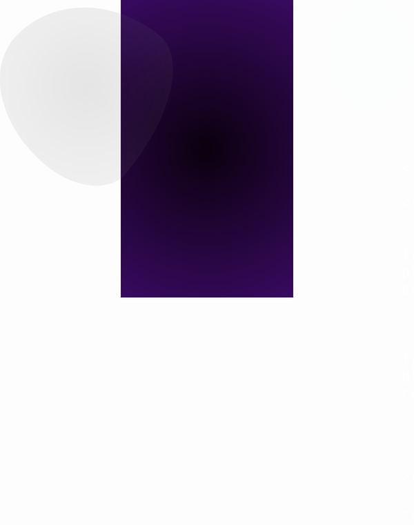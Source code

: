 <!DOCTYPE html>
<html lang="en">
<head>
    <meta charset="UTF-8">
    <meta name="viewport" content="width=device-width, initial-scale=1.0">
    <meta http-equiv="X-UA-Compatible" content="IE=edge">
    <title>Document Title</title>
    <link rel="stylesheet" href=".css">
    <link href="https://fonts.googleapis.com/css?family=Roboto:100,100italic,300,300italic,regular,italic,500,500italic,700,700italic,900,900italic" rel="stylesheet" />

<style>
    .box2 {
    background-image: radial-gradient(circle, rgb(0, 0, 0) , rgb(143, 143, 144) );
    width: 400px; 
    height: 400px; 
    display: inline-block;
    position: absolute;
    top: 0;
    left: 0;
    border-radius: 50%; 
    animation: moveBigBubble 40s infinite;
    opacity: 0.1; 
}

@keyframes moveBigBubble {
    0% {
        top: 0;
        left: 0;
        border-radius: 44% 56% 74% 26% / 61% 64% 36% 39% ; 
        transform: rotate(-50deg);

    }
    25%{
        top: 50%;
        left: 50%;
        transform: translate(-50%, -50%);
        border-radius: 75% 25% 74% 26% / 61% 73% 27% 39% ; 
    }
    50% {
        top: 80%;
        left: 20%;
        transform: translate(-80%, -80%);
        border-radius: 28% 72% 93% 7% / 17% 73% 27% 83% ; 
       
    }
    75% { top: 80%;
        left: 0;
        transform: translate(-70%, -80%);

        border-radius: 66% 34% 21% 79% / 70% 73% 27% 30% ; 
    }
       
    
    100% { 
        
        top: 0;
        left: 0;
        transform: rotate(-50deg);
        border-radius: 44% 56% 74% 26% / 61% 64% 36% 39%; 
       
    }
}
    .body{
        height: 300px;
        width: 300px;
        background-image: radial-gradient(circle, rgb(11, 0, 14) , rgb(56, 10, 96) );
        background-repeat: no-repeat;
        height: 590px;
        
    }   

    .log {
    display: inline-block;
    position: relative;
    color: white;
    font-size: 40px;
    font-family: roboto;
    left: 570px;
    top: 200px;
    transform: scaleX(0.9); 
    font-weight: 500;
    letter-spacing: 2px;
    animation: logAnimation 2s ease-in-out forwards; 
}


@keyframes logAnimation {
    0% {
        transform: scaleX(0.9); 
    }
    100% {
        transform: scaleX(1); 
    }
}




    .form{

        position: relative;
        left: 520px;
        top: 230px;
        padding: 20px;

    }
    .form1 , .form2{

        color: rgb(255, 255, 255);
        text-align: center;
        height: 20px;
        text-decoration: none;
        border: none;
        animation-name: form;
        animation-duration: 3s;
        animation-iteration-count: 1;
        animation-fill-mode: forwards;
        animation-timing-function: ease-in-out;


    }

    .form1:focus{
        outline: none;
        border: none;
        box-shadow: none;
    }
 
    .form2:focus{
        outline: none;
        border: none;
        box-shadow: none;
    }


    @keyframes form{

        25% { background-color: rgb(149, 149, 149);
        
        }
        
        100% { background-color: rgb(191, 189, 189 , 0.3);
        height: 25px;
        
        } 
    }

    .div{
        display: inline-block;
        margin-bottom: 20px;
        color: red;
        border: none;
    }

    input{
        background-color:rgb(191, 189, 189 , 0.3) ;
    }
    
    .divlogin{
        display: inline-block;
        position: relative;
        margin: 40px;
        left: 15px;
    }

    .login{
        background-color: rgb(191, 189, 189 , 0.3);
        height: 29px;
        width: 60px;
        letter-spacing: 2px;
        border: none;
        color: white;
        position: fixed;
        cursor: pointer;
        animation-name: tr;
        animation-duration: 2s;
        animation-iteration-count: 1;
        animation-fill-mode: forwards;
        animation-timing-function: ease-in-out;
        font-family: Roboto;
    }

    .login:hover {
    animation-name: td;
    animation-duration: 1s;
    animation-timing-function: ease-in-out;
    animation-iteration-count: 1; 
    color: white ;
    animation-fill-mode: forwards; 
    font-weight: 700;

}   
@keyframes tr {
    25% { background-color: rgb(127, 84, 196); } 
    50% { background-color: rgb(117, 45, 181); }   
    75% { background-color: rgb(87, 22, 144);} 
    100% { background-color: rgb(56, 10, 96); } 
}
@keyframes td {
    25% { background-color: rgb(127, 84, 196); } 
    50% { background-color: rgb(117, 45, 181); }  
    75% { background-color: rgb(87, 22, 144);} 
    100% { background-color: rgb(56, 10, 96); }  
}
 
.box {
    background-color: aliceblue;
    width: 200px;
    height: 250px;
    display: inline-block;
    position: absolute;
    top: 0;
    right: 0;
    animation: moveBubble 70s  infinite;
    opacity: 10%;
}

@keyframes moveBubble {
    0% {
        top: 0;
        right: 0;
        border-radius: 48% 52% 56% 44% / 43% 52% 48% 57% ;
    }
    50% {
        top: 50%;
        right: 50%;
        transform: translate(50%, -50%);
        border-radius: 69% 31% 56% 44% / 60% 82% 18% 40% ;
    }
    75% {
        top: 100%;
        right: 0;
        transform: translateY(-100%);
        border-radius: 88% 12% 82% 18% / 15% 37% 63% 85%  ;
    }
    100% {
        top: 0;
        right: 0;
        border-radius:48% 52% 56% 44% / 43% 52% 48% 57%  ;
    }
}
</style>
</head>

<body class="body">
    <div class="box"></div>
    <div class="box2"></div>
    <div class="log">
    
        Login

    </div>

    <form class="form">
        <div class="div">
            <input class="form1" type="email" placeholder="email" required  autofocus>
        </div>
        <div class="div2">
            <input class="form2" type="password" placeholder="password" required>

        </div>
        <div class="divlogin">
            <button class="login">Login</button>
        </div>
    </form>
   
</body>
</html>




